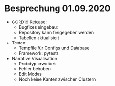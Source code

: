 # Besprechung 01.09.2020
- CORD19 Release:
    - Bugfixes eingebaut
    - Repository kann freigegeben werden
    - Tabellen aktualisiert 
- Testen:
    - Tempfile für Configs und Database
    - Framework: pytests
- Narrative Visualisation
    - Prototyp erweitert
    - Fehler behoben
    - Edit Modus
    - Noch keine Kanten zwischen Clustern
    